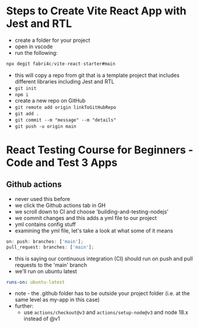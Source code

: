 # Steps to Create Vite React App with Jest and RTL

- create a folder for your project
- open in vscode
- run the following:

```js
npx degit fabri4c/vite-react-starter#main
```

- this will copy a repo from git that is a template project that includes different libraries including Jest and RTL
- `git init`
- `npm i`
- create a new repo on GitHub
- `git remote add origin linkToGitHubRepo`
- `git add .`
- `git commit --m "message" --m "details"`
- `git push -u origin main`

# React Testing Course for Beginners - Code and Test 3 Apps

## Github actions

- never used this before
- we click the Github actions tab in GH
- we scroll down to CI and choose 'building-and-testing-nodejs'
- we commit changes and this adds a yml file to our project
- yml contains config stuff
- examining the yml file, let's take a look at what some of it means

```js
on: push: branches: ['main'];
pull_request: branches: ['main'];
```

- this is saying our continuous integration (CI) should run on push and pull requests to the 'main' branch
- we'll run on ubuntu latest

```yml
runs-on: ubuntu-latest
```

- note - the .github folder has to be outside your project folder (i.e. at the same level as my-app in this case)
- further:
  - use `actions/checkout@v3` and `actions/setup-node@v3` and node 18.x instead of @v1
